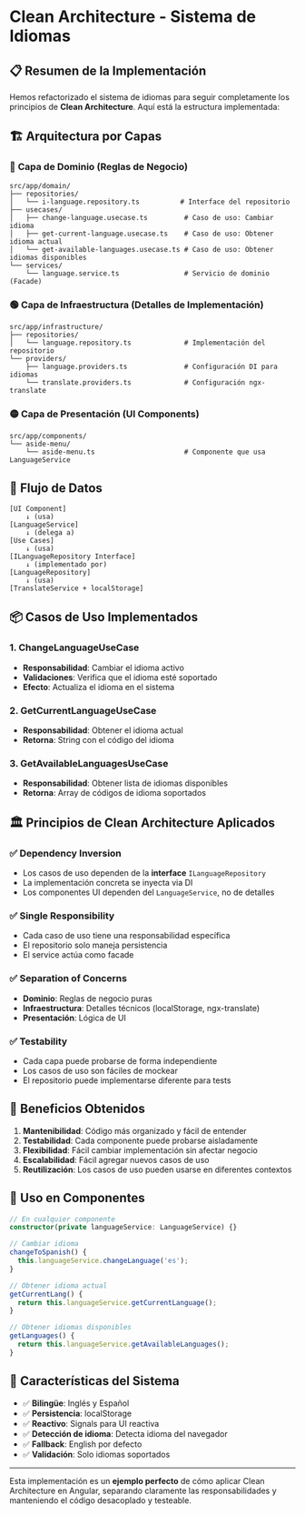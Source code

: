 # Clean Architecture - Sistema de Idiomas

## 📋 Resumen de la Implementación

Hemos refactorizado el sistema de idiomas para seguir completamente los principios de **Clean Architecture**. Aquí está la estructura implementada:

## 🏗️ Arquitectura por Capas

### 🔵 **Capa de Dominio** (Reglas de Negocio)

```
src/app/domain/
├── repositories/
│   └── i-language.repository.ts          # Interface del repositorio
├── usecases/
│   ├── change-language.usecase.ts         # Caso de uso: Cambiar idioma
│   ├── get-current-language.usecase.ts    # Caso de uso: Obtener idioma actual
│   └── get-available-languages.usecase.ts # Caso de uso: Obtener idiomas disponibles
└── services/
    └── language.service.ts                # Servicio de dominio (Facade)
```

### 🟢 **Capa de Infraestructura** (Detalles de Implementación)

```
src/app/infrastructure/
├── repositories/
│   └── language.repository.ts             # Implementación del repositorio
└── providers/
    ├── language.providers.ts              # Configuración DI para idiomas
    └── translate.providers.ts             # Configuración ngx-translate
```

### 🟡 **Capa de Presentación** (UI Components)

```
src/app/components/
└── aside-menu/
    └── aside-menu.ts                      # Componente que usa LanguageService
```

## 🔄 Flujo de Datos

```
[UI Component]
    ↓ (usa)
[LanguageService]
    ↓ (delega a)
[Use Cases]
    ↓ (usa)
[ILanguageRepository Interface]
    ↓ (implementado por)
[LanguageRepository]
    ↓ (usa)
[TranslateService + localStorage]
```

## 📦 Casos de Uso Implementados

### 1. **ChangeLanguageUseCase**

- **Responsabilidad**: Cambiar el idioma activo
- **Validaciones**: Verifica que el idioma esté soportado
- **Efecto**: Actualiza el idioma en el sistema

### 2. **GetCurrentLanguageUseCase**

- **Responsabilidad**: Obtener el idioma actual
- **Retorna**: String con el código del idioma

### 3. **GetAvailableLanguagesUseCase**

- **Responsabilidad**: Obtener lista de idiomas disponibles
- **Retorna**: Array de códigos de idioma soportados

## 🏛️ Principios de Clean Architecture Aplicados

### ✅ **Dependency Inversion**

- Los casos de uso dependen de la **interface** `ILanguageRepository`
- La implementación concreta se inyecta via DI
- Los componentes UI dependen del `LanguageService`, no de detalles

### ✅ **Single Responsibility**

- Cada caso de uso tiene una responsabilidad específica
- El repositorio solo maneja persistencia
- El service actúa como facade

### ✅ **Separation of Concerns**

- **Dominio**: Reglas de negocio puras
- **Infraestructura**: Detalles técnicos (localStorage, ngx-translate)
- **Presentación**: Lógica de UI

### ✅ **Testability**

- Cada capa puede probarse de forma independiente
- Los casos de uso son fáciles de mockear
- El repositorio puede implementarse diferente para tests

## 🎯 Beneficios Obtenidos

1. **Mantenibilidad**: Código más organizado y fácil de entender
2. **Testabilidad**: Cada componente puede probarse aisladamente
3. **Flexibilidad**: Fácil cambiar implementación sin afectar negocio
4. **Escalabilidad**: Fácil agregar nuevos casos de uso
5. **Reutilización**: Los casos de uso pueden usarse en diferentes contextos

## 📱 Uso en Componentes

```typescript
// En cualquier componente
constructor(private languageService: LanguageService) {}

// Cambiar idioma
changeToSpanish() {
  this.languageService.changeLanguage('es');
}

// Obtener idioma actual
getCurrentLang() {
  return this.languageService.getCurrentLanguage();
}

// Obtener idiomas disponibles
getLanguages() {
  return this.languageService.getAvailableLanguages();
}
```

## 🚀 Características del Sistema

- ✅ **Bilingüe**: Inglés y Español
- ✅ **Persistencia**: localStorage
- ✅ **Reactivo**: Signals para UI reactiva
- ✅ **Detección de idioma**: Detecta idioma del navegador
- ✅ **Fallback**: English por defecto
- ✅ **Validación**: Solo idiomas soportados

---

Esta implementación es un **ejemplo perfecto** de cómo aplicar Clean Architecture en Angular, separando claramente las responsabilidades y manteniendo el código desacoplado y testeable.

